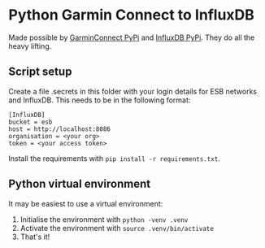# Python Garmin Connect to InfluxDB

Made possible by [GarminConnect PyPi](https://pypi.org/project/garminconnect/) and [InfluxDB PyPi](https://influxdb-python.readthedocs.io/en/latest/include-readme.html). They do all the heavy lifting.

## Script setup

Create a file .secrets in this folder with your login details for ESB networks and InfluxDB. This needs to be in the following format:

```
[InfluxDB]
bucket = esb
host = http://localhost:8086
organisation = <your org>
token = <your access token>
```

Install the requirements with `pip install -r requirements.txt`.

## Python virtual environment

It may be easiest to use a virtual environment:

1. Initialise the environment with `python -venv .venv`
2. Activate the environment with `source .venv/bin/activate`
3. That's it!


